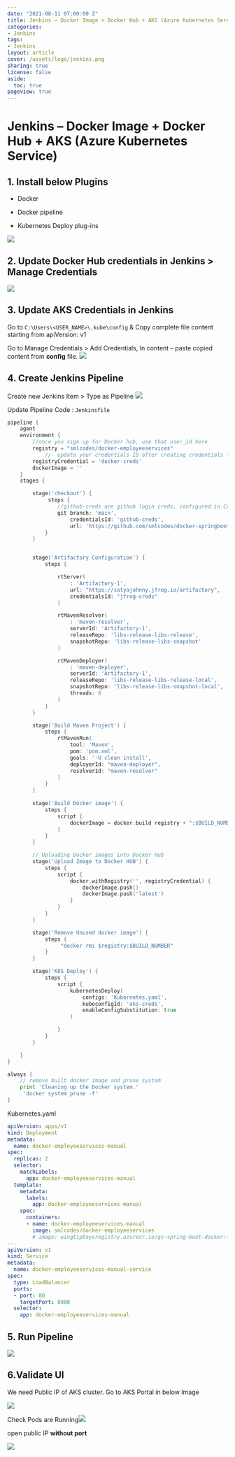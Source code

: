 ```yaml
---
date: "2021-08-11 07:00:00 Z"
title: Jenkins – Docker Image + Docker Hub + AKS (Azure Kubernetes Service)
categories:
- Jenkins
tags:
- Jenkins
layout: article
cover: /assets/logo/jenkins.png
sharing: true
license: false
aside:
  toc: true
pageview: true
---
```


# Jenkins – Docker Image + Docker Hub + AKS (Azure Kubernetes Service)

## 1. Install below Plugins 

-   Docker

-   Docker pipeline

-   Kubernetes Deploy plug-ins

![](media/1e18fde2aa1f1cb35c7c42cf16734795.png)

## 2. Update Docker Hub credentials in Jenkins \> Manage Credentials 

![](media/13b87adc8693b6f1f23ae0dcef118441.png)

## 3. Update AKS Credentials in Jenkins

Go to `C:\Users\<USER_NAME>\.kube\config` & Copy complete file content starting
from apiVersion: v1

Go to Manage Credentials \> Add Credentials, In content – paste copied content
from **config** file. ![](media/b415023024c89d9cfa86c42cf9dbbbcd.png)

## 4. Create Jenkins Pipeline

Create new Jenkins Item \> Type as Pipeline
![](media/3bcfac6d8be3a895b9832a97aa7117d5.png)

Update Pipeline Code : `Jenkinsfile`

~~~~~~~~~~~~~~~~~~~~~~~~~~~~~~~~~~~~~~~~~~~~~~~~~~~~~~~~~~~~~~~~~~~~~~~~~~~~~ go
pipeline {
    agent 
    environment {
        //once you sign up for Docker hub, use that user_id here
        registry = "smlcodes/docker-employeeservices"
            //- update your credentials ID after creating credentials for connecting to Docker Hub
        registryCredential = 'docker-creds'
        dockerImage = ''
    }
    stages {

        stage('checkout') {
    		 steps {
                //github-creds are github login creds, configured in Credencial Manager 
                git branch: 'main',
                    credentialsId: 'github-creds',
                    url: 'https://github.com/smlcodes/docker-springboot-employeeservices.git'
            }
        }


        stage('Artifactory Configuration') {
            steps {

                rtServer(
                    : 'Artifactory-1',
                    url: "https://satyajohnny.jfrog.io/artifactory",
                    credentialsId: "jfrog-creds"
                )

                rtMavenResolver(
                    : 'maven-resolver',
                    serverId: 'Artifactory-1',
                    releaseRepo: 'libs-release-libs-release',
                    snapshotRepo: 'libs-release-libs-snapshot'
                )

                rtMavenDeployer(
                    : 'maven-deployer',
                    serverId: 'Artifactory-1',
                    releaseRepo: 'libs-release-libs-release-local',
                    snapshotRepo: 'libs-release-libs-snapshot-local',
                    threads: 6
                )
            }
        }

        stage('Build Maven Project') {
            steps {
                rtMavenRun(
                    tool: 'Maven',
                    pom: 'pom.xml',
                    goals: '-U clean install',
                    deployerId: "maven-deployer",
                    resolverId: "maven-resolver"
                )
            }
        }
        
        stage('Build Docker image') {
            steps {
                script {
                    dockerImage = docker.build registry + ":$BUILD_NUMBER"
                }
            }
        }

        // Uploading Docker images into Docker Hub
        stage('Upload Image to Docker HUB') {
            steps {
                script {
                    docker.withRegistry('', registryCredential) {
                        dockerImage.push()
                        dockerImage.push('latest')
                    }
                }
            }
        }

        stage('Remove Unused docker image') {
            steps {
                 "docker rmi $registry:$BUILD_NUMBER"
            }
        }

        stage('K8S Deploy') {
            steps {
                script {
                    kubernetesDeploy(
                        configs: 'Kubernetes.yaml',
                        kubeconfigId: 'aks-creds',
                        enableConfigSubstitution: true
                    )

                }
            }
        }

    }
}

always {
    // remove built docker image and prune system
    print 'Cleaning up the Docker system.'
     'docker system prune -f'
}
~~~~~~~~~~~~~~~~~~~~~~~~~~~~~~~~~~~~~~~~~~~~~~~~~~~~~~~~~~~~~~~~~~~~~~~~~~~~~~~~

Kubernetes.yaml

~~~~~~~~~~~~~~~~~~~~~~~~~~~~~~~~~~~~~~~~~~~~~~~~~~~~~~~~~~~~~~~~~~~~~~~~~~~ yaml
apiVersion: apps/v1
kind: Deployment
metadata:
  name: docker-employeeservices-manual
spec:
  replicas: 2
  selector:
    matchLabels:
      app: docker-employeeservices-manual
  template:
    metadata:
      labels:
        app: docker-employeeservices-manual
    spec:
      containers:
      - name: docker-employeeservices-manual
        image: smlcodes/docker-employeeservices
        # image: wingtiptoysregistry.azurecr.io/gs-spring-boot-docker:latest
---
apiVersion: v1
kind: Service
metadata:
  name: docker-employeeservices-manual-service
spec:
  type: LoadBalancer
  ports:
  - port: 80
    targetPort: 8080
  selector:
    app: docker-employeeservices-manual
~~~~~~~~~~~~~~~~~~~~~~~~~~~~~~~~~~~~~~~~~~~~~~~~~~~~~~~~~~~~~~~~~~~~~~~~~~~~~~~~

## 5. Run Pipeline

![](media/bdfa4ae67fb7b3bc65f0659084d2253f.png)

## 6.Validate UI

We need Public IP of AKS cluster. Go to AKS Portal in below Image

![](media/f8ddbde9a0ae00c53692fb9c346da84c.png)

Check Pods are Running![](media/3001ee30dbc45dcba94bc02ed0c37de2.png)

open public IP **without port**

![](media/8a4fc1b8c7d37f3898d82711e359e100.png)
